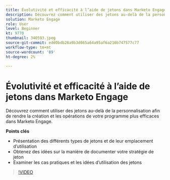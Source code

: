 ```yaml
---
title: Évolutivité et efficacité à l’aide de jetons dans Marketo Engage
description: Découvrez comment utiliser des jetons au-delà de la personnalisation afin de rendre la création et les opérations de votre programme plus efficaces dans Marketo Engage.
solution: Marketo Engage
role: User
level: Beginner
kt: 9770
thumbnail: 340593.jpeg
source-git-commit: edd0bdb28a9b3d065a64a95af6a216b747577c77
workflow-type: tm+mt
source-wordcount: '89'
ht-degree: 2%

---
```


# Évolutivité et efficacité à l’aide de jetons dans Marketo Engage

Découvrez comment utiliser des jetons au-delà de la personnalisation afin de rendre la création et les opérations de votre programme plus efficaces dans Marketo Engage.

**Points clés**

* Présentation des différents types de jetons et de leur emplacement d’utilisation
* Obtenez des idées sur la manière de documenter votre stratégie de jeton
* Examiner les cas pratiques et les idées d’utilisation des jetons

>[!VIDEO](https://video.tv.adobe.com/v/340593/?quality=12&learn=on)
